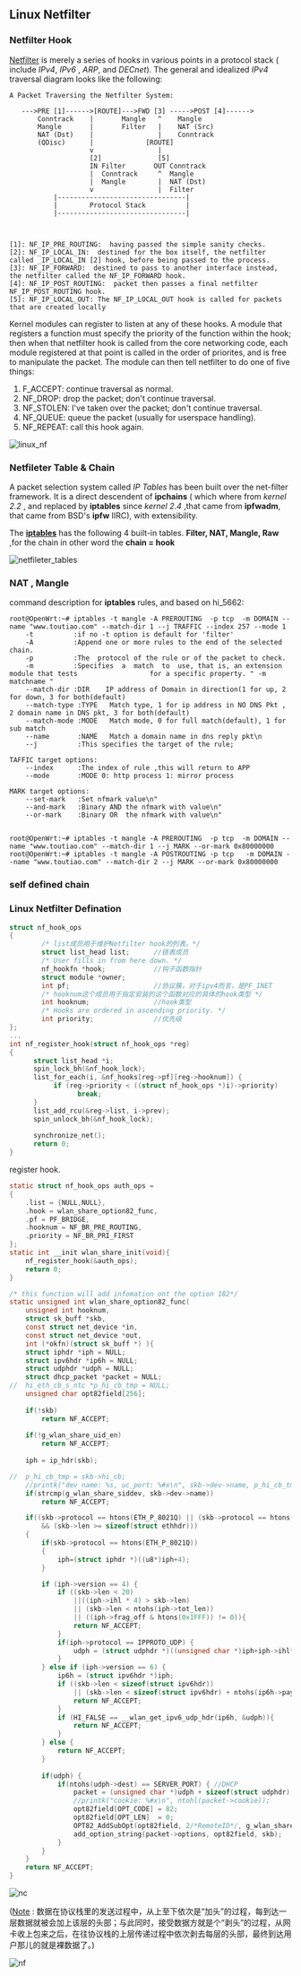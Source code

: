 ## Linux Netfilter

### Netfilter Hook

[Netfilter](<https://netfilter.org/documentation/HOWTO//netfilter-hacking-HOWTO-3.html>) is merely a series of hooks in various points in a protocol stack ( include  *IPv4*, *IPv6* , *ARP*, and *DECnet*). The general and idealized *IPv4* traversal diagram looks like the following:

```text
A Packet Traversing the Netfilter System:

   --->PRE [1]------>[ROUTE]--->FWD [3] ----->POST [4]------>
       Conntrack    |       Mangle   ^    Mangle
       Mangle       |       Filter   |    NAT (Src)
       NAT (Dst)    |                |    Conntrack
       (QDisc)      |             [ROUTE]
                    v                |
					[2]				 [5]
                    IN Filter       OUT Conntrack
                    |  Conntrack     ^  Mangle
                    |  Mangle        |  NAT (Dst)
                    v                |  Filter		
           |--------------------------------|
           |		Protocol Stack 			|           
           |--------------------------------|
                    
                    
                 
[1]: NF_IP_PRE_ROUTING:  having passed the simple sanity checks.
[2]: NF_IP_LOCAL_IN:  destined for the box itself, the netfilter called _IP_LOCAL_IN [2] hook, before being passed to the process.
[3]: NF_IP_FORWARD:	 destined to pass to another interface instead, the netfilter called the NF_IP_FORWARD hook.
[4]: NF_IP_POST_ROUTING:  packet then passes a final netfilter NF_IP_POST_ROUTING hook.
[5]: NF_IP_LOCAL_OUT: The NF_IP_LOCAL_OUT hook is called for packets that are created locally
```



Kernel modules can register to listen at any of these hooks. A module that registers a function must specify the priority of the function within the hook; then when that netfilter hook is called from the core networking code, each module registered at that point is called in the order of priorites, and is free to manipulate the packet. The module can then tell netfilter to do one of five things:

1. F_ACCEPT: continue traversal as normal.
2. NF_DROP: drop the packet; don't continue traversal.
3. NF_STOLEN: I've taken over the packet; don't continue traversal.
4. NF_QUEUE: queue the packet (usually for userspace handling).
5. NF_REPEAT: call this hook again.

![linux_nf](./img/linux_nf.png)



### Netfileter Table & Chain

 A packet selection system called *IP Tables* has been built over the net-filter framework. It is a direct descendent of **ipchains** ( which where from *kernel 2.2* , and replaced by **iptables** since *kernel 2.4* ,that came from **ipfwadm**, that came from BSD's **ipfw** IIRC), with extensibility. 

The **[iptables](<https://blog.csdn.net/longbei9029/article/details/53056744>)** has the following 4 built-in tables. **Filter, NAT, Mangle, Raw**  ,for the chain in other word the **chain = hook** 

![netfileter_tables](./img/netfilter_tables.png)



### NAT , Mangle

command description for **iptables** rules, and based on hi_5662:

```shell
root@OpenWrt:~# iptables -t mangle -A PREROUTING  -p tcp  -m DOMAIN --name "www.toutiao.com" --match-dir 1 --j TRAFFIC --index 257 --mode 1
	-t			:if no -t option is default for 'filter'
	-A			:Append one or more rules to the end of the selected chain.
	-p 			:The  protocol of the rule or of the packet to check.
	-m 			:Specifies  a  match  to  use, that is, an extension module that tests 	                for a specific property. " -m matchname "	
	--match-dir	:DIR    IP address of Domain in direction(1 for up, 2 for down, 3 for both(default)
	--match-type :TYPE   Match type, 1 for ip address in NO DNS Pkt , 2 domain name in DNS pkt, 3 for both(default)
	--match-mode :MODE   Match mode, 0 for full match(default), 1 for sub match
	--name 		 :NAME   Match a domain name in dns reply pkt\n
	--j			 :This specifies the target of the rule;

TAFFIC target options:
	--index		 :The index of rule ,this will return to APP
	--mode		 :MODE 0: http process 1: mirror process
	
MARK target options:	
	--set-mark   :Set nfmark value\n"
  	--and-mark   :Binary AND the nfmark with value\n"
	--or-mark    :Binary OR  the nfmark with value\n"
	
	
root@OpenWrt:~# iptables -t mangle -A PREROUTING  -p tcp  -m DOMAIN --name "www.toutiao.com" --match-dir 1 --j MARK --or-mark 0x80000000
root@OpenWrt:~# iptables -t mangle -A POSTROUTING -p tcp   -m DOMAIN --name "www.toutiao.com" --match-dir 2 --j MARK --or-mark 0x80000000
```



### self defined chain

### Linux Netfilter Defination

```c
struct nf_hook_ops
{
    	/* list成员用于维护Netfilter hook的列表。*/
        struct list_head list;		//链表成员
        /* User fills in from here down. */
        nf_hookfn *hook;			//钩子函数指针
        struct module *owner;
        int pf;						//协议簇，对于ipv4而言，是PF_INET
    	/* hooknum这个成员用于指定安装的这个函数对应的具体的hook类型 */
        int hooknum;				//hook类型
        /* Hooks are ordered in ascending priority. */
        int priority;				//优先级
};
...
int nf_register_hook(struct nf_hook_ops *reg)
{
      struct list_head *i;
      spin_lock_bh(&nf_hook_lock);
      list_for_each(i, &nf_hooks[reg->pf][reg->hooknum]) {
           if (reg->priority < ((struct nf_hook_ops *)i)->priority)
                 break;
      }
      list_add_rcu(&reg->list, i->prev);
      spin_unlock_bh(&nf_hook_lock);
    
      synchronize_net();
      return 0;
}
```

register hook.

```c
static struct nf_hook_ops auth_ops =
{
    .list = {NULL,NULL},
    .hook = wlan_share_option82_func,
    .pf = PF_BRIDGE,
    .hooknum = NF_BR_PRE_ROUTING,
    .priority = NF_BR_PRI_FIRST
};
static int __init wlan_share_init(void){
    nf_register_hook(&auth_ops);
    return 0;
}

/* this function will add infomation ont the option 182*/
static unsigned int wlan_share_option82_func(
    unsigned int hooknum,
    struct sk_buff *skb,
    const struct net_device *in,
    const struct net_device *out, 
    int (*okfn)(struct sk_buff *) ){
    struct iphdr *iph = NULL;
    struct ipv6hdr *ip6h = NULL;
    struct udphdr *udph = NULL;
    struct dhcp_packet *packet = NULL;
//  hi_eth_cb_s_ntc *p_hi_cb_tmp = NULL;
	unsigned char opt82field[256];
	
    if(!skb)
        return NF_ACCEPT;
    
    if(!g_wlan_share_uid_en)
        return NF_ACCEPT;
	
	iph = ip_hdr(skb);

//	p_hi_cb_tmp = skb->hi_cb;
	//printk("dev name: %s, uc_port: %#x\n", skb->dev->name, p_hi_cb_tmp->uc_port);
	if(strcmp(g_wlan_share_siddev, skb->dev->name))
		return NF_ACCEPT;

    if((skb->protocol == htons(ETH_P_8021Q) || (skb->protocol == htons(ETH_P_IP)) ||(skb->protocol == htons(ETH_P_IPV6))) 
        && (skb->len >= sizeof(struct ethhdr)))
    {
        if(skb->protocol == htons(ETH_P_8021Q))
        {
            iph=(struct iphdr *)((u8*)iph+4);
        }

        if (iph->version == 4) {
            if ((skb->len < 20)  
                ||((iph->ihl * 4) > skb->len) 
                || (skb->len < ntohs(iph->tot_len))
                || ((iph->frag_off & htons(0x1FFF)) != 0)){
                return NF_ACCEPT;
            }
            if(iph->protocol == IPPROTO_UDP) {
                udph = (struct udphdr *)((unsigned char *)iph+iph->ihl*4);
            }
        } else if (iph->version == 6) {
            ip6h = (struct ipv6hdr *)iph;
            if ((skb->len < sizeof(struct ipv6hdr)) 
                || (skb->len < sizeof(struct ipv6hdr) + ntohs(ip6h->payload_len))){
                return NF_ACCEPT;
            }
            if (HI_FALSE == __wlan_get_ipv6_udp_hdr(ip6h, &udph)){
                return NF_ACCEPT;
            }
        } else {
            return NF_ACCEPT;        
        }
        		
        if(udph) {
            if(ntohs(udph->dest) == SERVER_PORT) { //DHCP 
            	packet = (unsigned char *)udph + sizeof(struct udphdr);
                //printk("cookie: %#x\n", ntohl(packet->cookie));
		        opt82field[OPT_CODE] = 82;
		        opt82field[OPT_LEN]  = 0;
		        OPT82_AddSubOpt(opt82field, 2/*RemoteID*/, g_wlan_share_userid, g_wlan_share_userid_len);
		        add_option_string(packet->options, opt82field, skb);
		    }
        }
    }
    return NF_ACCEPT;
}
```

![	nc](./img/linux_packet.png)

([Note](<https://blog.csdn.net/wuruixn/article/details/7957368>) : 数据在协议栈里的发送过程中，从上至下依次是“加头”的过程，每到达一层数据就被会加上该层的头部；与此同时，接受数据方就是个“剥头”的过程，从网卡收上包来之后，在往协议栈的上层传递过程中依次剥去每层的头部，最终到达用户那儿的就是裸数据了。)

![nf](./img/linux_nf_1.png)



 

